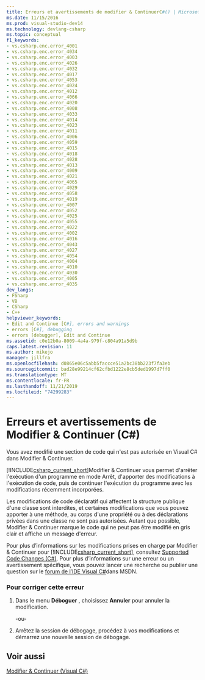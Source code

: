 ```yaml
---
title: Erreurs et avertissements de modifier & ContinuerC#() | Microsoft Docs
ms.date: 11/15/2016
ms.prod: visual-studio-dev14
ms.technology: devlang-csharp
ms.topic: conceptual
f1_keywords:
- vs.csharp.enc.error_4001
- vs.csharp.enc.error_4034
- vs.csharp.enc.error_4003
- vs.csharp.enc.error_4026
- vs.csharp.enc.error_4032
- vs.csharp.enc.error_4017
- vs.csharp.enc.error_4053
- vs.csharp.enc.error_4024
- vs.csharp.enc.error_4012
- vs.csharp.enc.error_4066
- vs.csharp.enc.error_4020
- vs.csharp.enc.error_4008
- vs.csharp.enc.error_4033
- vs.csharp.enc.error_4014
- vs.csharp.enc.error_4023
- vs.csharp.enc.error_4011
- vs.csharp.enc.error_4006
- vs.csharp.enc.error_4059
- vs.csharp.enc.error_4015
- vs.csharp.enc.error_4018
- vs.csharp.enc.error_4028
- vs.csharp.enc.error_4013
- vs.csharp.enc.error_4009
- vs.csharp.enc.error_4021
- vs.csharp.enc.error_4065
- vs.csharp.enc.error_4029
- vs.csharp.enc.error_4058
- vs.csharp.enc.error_4019
- vs.csharp.enc.error_4007
- vs.csharp.enc.error_4052
- vs.csharp.enc.error_4025
- vs.csharp.enc.error_4055
- vs.csharp.enc.error_4022
- vs.csharp.enc.error_4002
- vs.csharp.enc.error_4016
- vs.csharp.enc.error_4043
- vs.csharp.enc.error_4027
- vs.csharp.enc.error_4054
- vs.csharp.enc.error_4004
- vs.csharp.enc.error_4010
- vs.csharp.enc.error_4030
- vs.csharp.enc.error_4005
- vs.csharp.enc.error_4035
dev_langs:
- FSharp
- VB
- CSharp
- C++
helpviewer_keywords:
- Edit and Continue [C#], errors and warnings
- errors [C#], debugging
- errors [debugger], Edit and Continue
ms.assetid: c0e12b0a-8009-4a4a-979f-c804a91a5d9b
caps.latest.revision: 11
ms.author: mikejo
manager: jillfra
ms.openlocfilehash: d0865e06c5abb5faccce51a2bc38bb223f7fa3eb
ms.sourcegitcommit: bad28e99214cf62cfbd1222e8cb5ded1997d7ff0
ms.translationtype: MT
ms.contentlocale: fr-FR
ms.lasthandoff: 11/21/2019
ms.locfileid: "74299283"
---
```

# <a name="edit-and-continue-errors-and-warnings-c"></a>Erreurs et avertissements de Modifier &amp; Continuer (C#)
Vous avez modifié une section de code qui n'est pas autorisée en Visual C# dans Modifier & Continuer.  
  
 [!INCLUDE[csharp_current_short](../includes/csharp-current-short-md.md)]Modifier &amp; Continuer vous permet d'arrêter l'exécution d'un programme en mode Arrêt, d'apporter des modifications à l'exécution de code, puis de continuer l'exécution du programme avec les modifications récemment incorporées.  
  
 Les modifications de code déclaratif qui affectent la structure publique d'une classe sont interdites, et certaines modifications que vous pouvez apporter à une méthode, au corps d'une propriété ou à des déclarations privées dans une classe ne sont pas autorisées. Autant que possible, Modifier & Continuer marque le code qui ne peut pas être modifié en gris clair et affiche un message d'erreur.  
  
 Pour plus d’informations sur les modifications prises en charge par Modifier &amp; Continuer pour [!INCLUDE[csharp_current_short](../includes/csharp-current-short-md.md)], consultez [Supported Code Changes (C#)](../debugger/supported-code-changes-csharp.md). Pour plus d’informations sur une erreur ou un avertissement spécifique, vous pouvez lancer une recherche ou publier une question sur le [forum de l’IDE Visual C#](https://go.microsoft.com/fwlink/?LinkId=214693)dans MSDN.  
  
### <a name="to-correct-this-error"></a>Pour corriger cette erreur  
  
1. Dans le menu **Déboguer** , choisissez **Annuler** pour annuler la modification.  
  
     -ou-  
  
2. Arrêtez la session de débogage, procédez à vos modifications et démarrez une nouvelle session de débogage.  
  
## <a name="see-also"></a>Voir aussi  
 [Modifier & Continuer (Visual C#)](../debugger/edit-and-continue-visual-csharp.md)